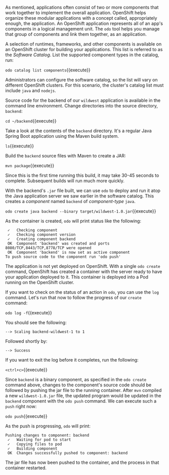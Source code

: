 As mentioned, applications often consist of two or more components that work together to implement the overall application. OpenShift helps organize these modular applications with a concept called, appropriately enough, the application. An OpenShift application represents all of an app's components in a logical management unit. The `odo` tool helps you manage that group of components and link them together, as an application.

A selection of runtimes, frameworks, and other components is available on an OpenShift cluster for building your applications. This list is referred to as the *Software Catalog*. List the supported component types in the catalog, run:

`odo catalog list components`{{execute}}

Administrators can configure the software catalog, so the list will vary on different OpenShift clusters. For this scenario, the cluster's catalog list must include `java` and `nodejs`.

Source code for the backend of our `wildwest` application is available in the command line environment. Change directories into the source directory, `backend`:

`cd ~/backend`{{execute}}

Take a look at the contents of the `backend` directory. It's a regular Java Spring Boot application using the Maven build system.

`ls`{{execute}}

Build the `backend` source files with Maven to create a JAR:

`mvn package`{{execute}}

Since this is the first time running this build, it may take 30-45 seconds to complete. Subsequent builds will run much more quickly.

With the backend's `.jar` file built, we can use `odo` to deploy and run it atop the Java application server we saw earlier in the software catalog. This creates a *component* named `backend` of *component-type* `java`.

`odo create java backend --binary target/wildwest-1.0.jar`{{execute}}

As the container is created, `odo` will print status like the following:

```
 ✓   Checking component
 ✓   Checking component version
 ✓   Creating component backend
 OK  Component 'backend' was created and ports 8080/TCP,8443/TCP,8778/TCP were opened
 OK  Component 'backend' is now set as active component
To push source code to the component run 'odo push'
```

The application is not yet deployed on OpenShift. With a single `odo create` command, OpenShift has created a container with the server ready to have your application deployed to it. This container is deployed into a Pod running on the OpenShift cluster.

If you want to check on the status of an action in `odo`, you can use the `log` command. Let's run that now to follow the progress of our `create` command:

`odo log -f`{{execute}}

You should see the following:

```
--> Scaling backend-wildwest-1 to 1
```

Followed shortly by:
```
--> Success
```

If you want to exit the log before it completes, run the following:

``<ctrl+c>``{{execute}}

Since `backend` is a binary component, as specified in the `odo create` command above, changes to the component's source code should be followed by pushing the jar file to the running container. After `mvn` compiled a new `wildwest-1.0.jar` file, the updated program would be updated in the `backend` component with the `odo push` command. We can execute such a `push` right now:

`odo push`{{execute}}

As the push is progressing, `odo` will print:

```
Pushing changes to component: backend
 ✓   Waiting for pod to start
 ✓   Copying files to pod
 ✓   Building component
 OK  Changes successfully pushed to component: backend
```

The jar file has now been pushed to the container, and the process in that container restarted.
